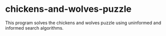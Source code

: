 # chickens-and-wolves-puzzle
This program solves the chickens and wolves puzzle using uninformed and informed search algorithms.
